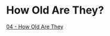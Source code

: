 # How Old Are They?

[04 - How Old Are They](https://colab.research.google.com/drive/1FxD-j_Jr6lOeT9AKSx1B0dmdEyJsxBIo?usp=sharing)